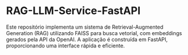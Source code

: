 # RAG-LLM-Service-FastAPI
 Este repositório implementa um sistema de Retrieval-Augmented Generation (RAG) utilizando FAISS para busca vetorial, com embeddings gerados pela API da OpenAI. A aplicação é construída em FastAPI, proporcionando uma interface rápida e eficiente.
